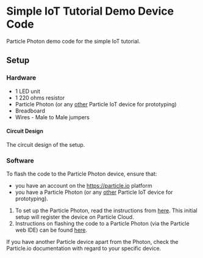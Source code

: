 # Simple IoT Tutorial Demo Device Code

Particle Photon demo code for the simple IoT tutorial.

## Setup

### Hardware

* 1 LED unit
* 1 220 ohms resistor
* Particle Photon (or any [other](https://store.particle.io/collections/dev-kits)  Particle IoT device for prototyping)
* Breadboard
* Wires - Male to Male jumpers

#### Circuit Design

The circuit design of the setup.

### Software

To flash the code to the Particle Photon device, ensure that:

* you have an account on the <https://particle.io> platform
* you have a Particle Photon (or any [other](https://store.particle.io/collections/dev-kits) Particle IoT device for prototyping).

1. To set up the Particle Photon, read the instructions from [here](https://docs.particle.io/quickstart/photon/). This initial setup will register the device on Particle Cloud.
2. Instructions on flashing the code to a Particle Photon (via the Particle web IDE) can be found [here](https://docs.particle.io/tutorials/developer-tools/build/).

If you have another Particle device apart from the Photon, check the Particle.io documentation with regard to your specific device.

